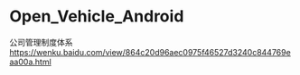 # Open_Vehicle_Android


公司管理制度体系
https://wenku.baidu.com/view/864c20d96aec0975f46527d3240c844769eaa00a.html